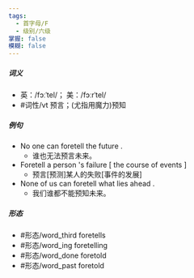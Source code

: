 ```yaml
---
tags:
  - 首字母/F
  - 级别/六级
掌握: false
模糊: false
---
```

##### 词义
- 英：/fɔːˈtel/； 美：/fɔːrˈtel/
- #词性/vt  预言；(尤指用魔力)预知
##### 例句
- No one can foretell the future .
	- 谁也无法预言未来。
- Foretell a person 's failure [ the course of events ]
	- 预言[预测]某人的失败[事件的发展]
- None of us can foretell what lies ahead .
	- 我们谁都不能预知未来。
##### 形态
- #形态/word_third foretells
- #形态/word_ing foretelling
- #形态/word_done foretold
- #形态/word_past foretold
